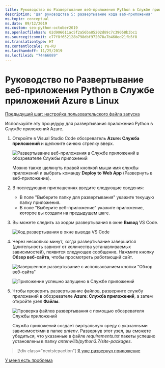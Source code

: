 ```yaml
---
title: Руководство по Развертывание веб-приложения Python в Службе приложений Azure в Linux с помощью VS Code
description: 'Шаг руководства 5: развертывание кода веб-приложения'
ms.topic: conceptual
ms.date: 09/12/2019
ms.custom: seo-python-october2019
ms.openlocfilehash: 02d906611ac5f2a56ba85202d89c7c39058b3bc1
ms.sourcegitcommit: e77f8f652128b798dbf972078a7b460ed21fb5f8
ms.translationtype: HT
ms.contentlocale: ru-RU
ms.lasthandoff: 11/25/2019
ms.locfileid: "74466089"
---
```

# <a name="tutorial-deploy-your-python-web-app-to-azure-app-service-on-linux"></a>Руководство по Развертывание веб-приложения Python в Службе приложений Azure в Linux

[Предыдущий шаг: настройка пользовательского файла запуска](tutorial-deploy-app-service-on-linux-04.md)

Используйте эту процедуру для развертывания приложения Python в Службе приложений Azure.

1. Откройте в Visual Studio Code обозреватель **Azure: Служба приложений** и щелкните синюю стрелку вверх.

   ![Развертывание веб-приложения в Службе приложений в обозревателе Службы приложений](media/deploy-azure/deploy-web-app-to-app-service-in-app-service-explorer.png)

    Можно также щелкнуть правой кнопкой мыши имя службы приложений и выбрать команду **Deploy to Web App** (Развернуть в веб-приложение).

1. В последующих приглашениях введите следующие сведения:

    - В поле "Выберите папку для развертывания" укажите текущую папку приложения.
    - В поле "Выберите веб-приложение" укажите приложение, которое вы создали на предыдущем шаге.

1. Вы можете следить за ходом развертывания в окне **Вывод** VS Code.

    ![Ход развертывания в окне вывода VS Code](media/deploy-azure/view-deployment-progress-in-visual-studio-code-output.png)

1. Через несколько минут, когда развертывание завершится (длительность зависит от количества устанавливаемых зависимостей), появится следующее сообщение. Нажмите кнопку **Обзор веб-сайта**, чтобы просмотреть работающий сайт.

    ![Завершенное развертывание с использованием кнопки "Обзор веб-сайта"](media/deploy-azure/web-app-deployment-complete-with-browse-website-button.png)

    ![Приложение успешно запущено в Службе приложений](media/deploy-azure/web-app-running-successfully-on-app-service.png)

1. Чтобы проверить развертывание файлов, разверните службу приложений в обозревателе **Azure: Служба приложений**, а затем откройте узел **Файлы**.

    ![Проверка файлов развертывания с помощью обозревателя Службы приложений](media/deploy-azure/expand-files-node-to-check-deployment-of-web-app-files.png)

    Служба приложений создает виртуальную среду с указанными зависимостями в папке *antenv*. Развернув этот узел, вы сможете убедиться, что указанные в файле *requirements.txt* пакеты успешно установлены в папку *antenv/lib/python3.7/site-packages*.

> [!div class="nextstepaction"]
> [Я уже развернул приложение](tutorial-deploy-app-service-on-linux-06.md)

[У меня есть проблема](https://www.research.net/r/PWZWZ52?tutorial=vscode-appservice-python&step=05-deploy-app)
